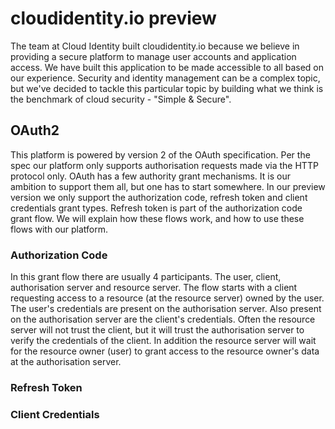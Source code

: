 # cloudidentity.io preview

The team at Cloud Identity built cloudidentity.io because we believe in providing a secure platform to manage user accounts and application access. We have built this application to be made accessible to all based on our experience. Security and identity management can be a complex topic, but we've decided to tackle this particular topic by building what we think is the benchmark of cloud security - "Simple & Secure".

## OAuth2

This platform is powered by version 2 of the OAuth specification. Per the spec our platform only supports authorisation requests made via the HTTP protocol only. OAuth has a few authority grant mechanisms. It is our ambition to support them all, but one has to start somewhere. In our preview version we only support the authorization code, refresh token and client credentials grant types. Refresh token is part of the authorization code grant flow. We will explain how these flows work, and how to use these flows with our platform.

### Authorization Code

In this grant flow there are usually 4 participants. The user, client, authorisation server and resource server. The flow starts with a client requesting access to a resource (at the resource server) owned by the user. The user's credentials are present on the authorisation server. Also present on the authorisation server are the client's credentials. Often the resource server will not trust the client, but it will trust the authorisation server to verify the credentials of the client. In addition the resource server will wait for the resource owner (user) to grant access to the resource owner's data at the authorisation server.

### Refresh Token

### Client Credentials
